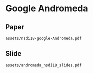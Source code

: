 # Google Andromeda



## Paper

```pdf
assets/nsdi18-google-Andromeda.pdf
```



## Slide

``` pdf
assets/andromeda_nsdi18_slides.pdf
```


